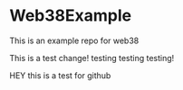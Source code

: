 # Web38Example
This is an example repo for web38


This is a test change! testing testing testing! 


HEY this is a test for github 
